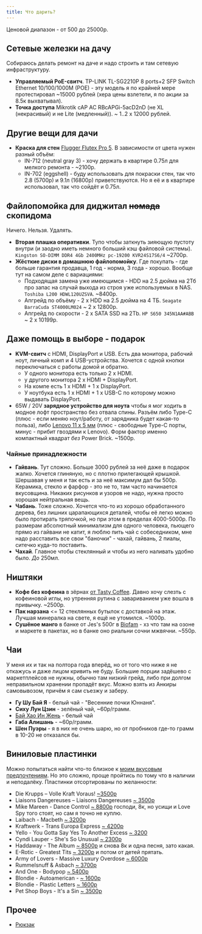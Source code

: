 ```yaml
---
title: Что дарить?
---
```


Ценовой диапазон - от 500 до 25000р.

## Сетевые железки на дачу
Собираюсь делать ремонт на даче и надо строить и там сетевую инфраструктуру.
- **Управляемый PoE-свитч**. TP-LINK TL-SG2210P 8 ports+2 SFP Switch Ethernet 10/100/1000M (POE) - эту модель я по крайней мере протестировал ~15000 рублей (хера цены взлетели, я по акции за 8.5к выхватывал).
- **Точка доступа** Mikrotik cAP AC RBcAPGi-5acD2nD (не XL (некрасивый) и не Lite (медленный)). ~ 1..2 x 12000 рублей.

## Другие вещи для дачи
- **Краска для стен** [Flugger Flutex Pro 5](https://www.flugger-ekb.ru/products/flutex-pro-5). В зависимости от цвета нужен разный объём:
  - IN-712 (neutral gray 3) - хочу держать в квартире 0.75л для мелкого ремонта - ~2100р.
  - IN-702 (eggshell) - буду использовать для покраски стен, так что 2.8 (5700р) и 9.1л (16800р) приветствуются. Но я её и в квартире использовал, так что сойдёт и 0.75л.

## Файлопомойка для диджитал ~~номада~~ скопидома
Ничего. Нельзя. Удалять.
- **Вторая плашка оперативки**. Тупо чтобы заткнуть зияющую пустоту внутри (и заодно иметь немного больший кэш файловой системы). `Kingston SO-DIMM DDR4 4Gb 2400MHz pc-19200 KVR24S17S6/4` ~2700р.
- **Жёсткие диски в домашнюю файлопомойку**. Где покупать - где больше гарантия продавца, 1 год - норма, 3 года - хорошо. Вообще тут на самом деле с вариациями:
	- Подходящая замена уже имеющимся - HDD на 2.5 дюйма на 2Тб про запас на случай выхода из строя уже используемых в NAS. `Toshiba L200 HDWL120UZSVA`. ~8400р.
	- Апгрейд по объёму - 2 х HDD на 2.5 дюйма на 4 ТБ. `Seagate BarraCuda ST4000LM024` ~ 2 x 12800р.
	- Апгрейд по скорости - 2 x SATA SSD на 2Tb. `HP S650 345N1AA#ABB` ~ 2 x 10199р.

## Даже помощь в выборе - подарок
- **KVM-свитч** с HDMI, DisplayPort и USB. Есть два монитора, рабочий ноут, личный комп и 4 USB-устройства. Хочется с одной кнопки переключаться с работы домой и обратно.
	- У одного монитора есть только 2 x HDMI.
	- у другого монитора 2 х HDMI + DisplayPort.
	- На компе есть 1 х HDMI + 1 x DisplayPort.
	- У ноутбука есть 1 x HDMI + 1 x USB-C по которому можно выдавать DisplayPort.
- 65W / 20V **зарядное устройство для ноута** чтобы я мог ходить в модное лофт пространство без отвала спины. Разъём либо Type-C (плюс - если меняю ноут/работу, от зарядника будет какая-то польза), либо [Lenovo 11 x 5 мм](https://market.yandex.ru/product--blok-pitaniia-zariadka-dlia-noutbuka-lenovo-20v-3-25a-65w-priamougolnyi-razem-kvadratnaia/19686274) (плюс - свободные Type-C порты, минус - прибит гвоздями к Lenovo). Форм фактор именно компактный квадрат *без* Power Brick. ~1500р.

### Чайные принадлежности
- **Гайвань**. Тут сложно. Больше 3000 рублей за неё даже в подарок жалко. Хочется глиняную, но с плотно прилегающей крышкой. Шершавая у меня и так есть и за неё максимум дал бы 500р. Керамика, стекло и фарфор - это не то, там часто начинается вкусовщина. Никаких рисунков и узоров не надо, нужна просто хорошая нейтральная вещь.
- **Чабань**. Тоже сложно. Хочется что-то из хорошо обработанного дерева, без лишних царапающихся деталей, чтобы её легко можно было протирать тряпочкой, но при этом в пределах 4000-5000р. По размерам абсолютный минимализм для одного человека, пьющего прямо из гайвани не катит, я люблю пить чай с собеседником, мне надо расставить все свои "баночки" - чахай, гайвань, 2 пиалы, ситечко куда-то поставить.
- **Чахай**. Главное чтобы стеклянный и чтобы из него наливать удобно было. *До* 250мл.

## Ништяки
- **Кофе без кофеина** в зёрнах [от Tasty Coffee](https://shop.tastycoffee.ru/coffee/espresso-decaf). Давно хочу слезть с кофеиновой иглы, но утренняя рутина с завариванием уже вошла в привычку. ~2500р.
- **Пак нарзана** <= 12 стеклянных бутылок с доставкой на этаж. Лучшая минералка на свете, я ещё не утомился. ~1000р.
- **Сушёное манго** в банке от Jes's 500г в [Biofam](https://biofam.ru/zdorovoepitanie/orehi-i-suhofrukty/sushenoe-mango-jess-500-g) - хз что там на озоне и маркете в пакетах, но в банке оно риальни сочни мжвячни. ~550р.

## Чаи
У меня их и так на полтора года вперёд, но от того что ниже я не откажусь и даже лицом кривить не буду. Большие порции задёшево с маркетплейсов не нужны, обычно там низкий грейд, либо при долгом неправильном хранении пропадёт вкус. Можно взять из Анкиры самовывозом, причём я сам съезжу и заберу.
- **Гу Шу Бай Я** - белый чай - "Весенние почки Юннаня".
- **Сиху Лун Цзин** - зелёный чай, ~60р/грамм.
- [Бай Хао Ин Жень](https://ankiratm.ru/catalog/chay/belyy-chay/19869/) - белый чай
- **Габа Алишань** - ~60р/грамм.
- **Шен Пуэры** - я в них не очень шарю, но от пробников где-то грамм в 10-20 не отказался бы.

## Виниловые пластинки
Можно попытаться найти что-то близкое к [моим вкусовым предпочтениям](https://strizhechenko.github.io/images/music.svg). Но это сложно, проще пройтись по тому что в наличии и неподалёку. Пластинки отсортированы по желанности:

- Die Krupps – Volle Kraft Voraus! [ ~3500р](https://vnlstore.ru/catalog/electronic_hip_hop/16060/)
- Liaisons Dangereuses – Liaisons Dangereuses [~ 3500р](https://vnlstore.ru/catalog/electronic_hip_hop/16308/)
- Mike Mareen - Dance Control [~ 8800р](https://vnlstore.ru/catalog/disco_synth-pop_newwave/12595/) господи, 8к, но усищи и Love Spy того стоят, но сам я точно не куплю.
- Laibach - Macbeth [~ 3200р](https://vnlstore.ru/catalog/electronic_hip_hop/16327/)
- Kraftwerk - Trans Europa Express [~ 4200р](https://vnlstore.ru/catalog/electronic_hip_hop/15080/)
- Yello - You Gotta Say Yes To Another Excess [~ 3200](https://vnlstore.ru/catalog/disco_synth-pop_newwave/15475/)
- Cyndi Lauper - She's So Unusual [~ 2300р](https://vnlstore.ru/catalog/disco_synth-pop_newwave/16548/)
- Haddaway - The Album [~ 8500р](https://vnlstore.ru/catalog/disco_synth-pop_newwave/15395/) и снова 8к и одна песня, зато какая.
- E-Rotic - Greatest Tits [~ 3200р](https://vnlstore.ru/catalog/disco_synth-pop_newwave/12294/) и потом от детей прятать.
- Army of Lovers - Massive Luxury Overdose [~ 6000р](https://vnlstore.ru/catalog/disco_synth-pop_newwave/14640/)
- Rummelsnuff & Asbach [~ 3700р](https://vnlstore.ru/catalog/electronic_hip_hop/15656/)
- And One - Bodypop [~ 5400р](https://vnlstore.ru/catalog/disco_synth-pop_newwave/3092/)
- Blondie - Autoamerican - [~ 1600р](https://vnlstore.ru/catalog/disco_synth-pop_newwave/8830/)
- Blondie - Plastic Letters [~ 1600р](https://vnlstore.ru/catalog/disco_synth-pop_newwave/2695/)
- Pet Shop Boys - It's a Sin [~ 3500р](https://vnlstore.ru/catalog/disco_synth-pop_newwave/15907/)

## Прочее

- [Рюкзак](https://market.yandex.ru/product--riukzak-xiaomi-travel-business-multifunctional-backpack-2/836355028)
